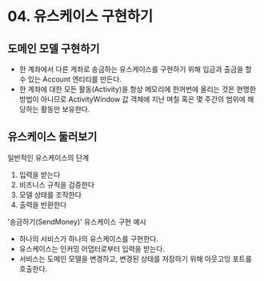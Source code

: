 # 04. 유스케이스 구현하기

## 도메인 모델 구현하기

- 한 계좌에서 다른 계좌로 송금하는 유스케이스를 구현하기 위해 입금과 출금을 할 수 있는 Account 엔티티를 만든다.
- 한 계좌에 대한 모든 활동(Activity)을 항상 메모리에 한꺼번에 올리는 것은 현명한 방법이 아니므로 ActivityWindow 값 객체에 지난 며칠 혹은 몇 주간의 범위에 해당하는 활동만 보유한다.

## 유스케이스 둘러보기

일반적인 유스케이스의 단계

1. 입력을 받는다
2. 비즈니스 규칙을 검증한다
3. 모델 상태를 조작한다
4. 출력을 반환한다

'송금하기(SendMoney)' 유스케이스 구현 예시

- 하나의 서비스가 하나의 유스케이스를 구현한다.
- 유스케이스는 인커밍 어댑터로부터 입력을 받는다.
- 서비스는 도메인 모델을 변경하고, 변경된 상태를 저장하기 위해 아웃고잉 포트를 호출한다.
